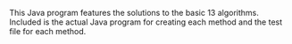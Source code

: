 This Java program features the solutions to the basic 13 algorithms. Included is the actual Java program for creating each method and the test file for each method.
